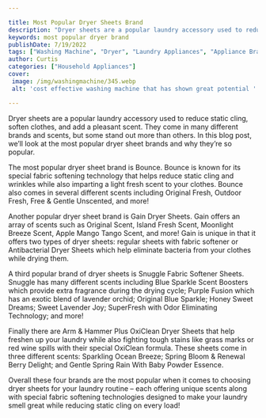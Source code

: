 ```yaml
---

title: Most Popular Dryer Sheets Brand
description: "Dryer sheets are a popular laundry accessory used to reduce static cling, soften clothes, and add a pleasant scent. They come in m...learn more about it now"
keywords: most popular dryer brand
publishDate: 7/19/2022
tags: ["Washing Machine", "Dryer", "Laundry Appliances", "Appliance Brand", "Appliance Guide"]
author: Curtis
categories: ["Household Appliances"]
cover: 
 image: /img/washingmachine/345.webp
 alt: 'cost effective washing machine that has shown great potential '

---
```


Dryer sheets are a popular laundry accessory used to reduce static cling, soften clothes, and add a pleasant scent. They come in many different brands and scents, but some stand out more than others. In this blog post, we’ll look at the most popular dryer sheet brands and why they’re so popular.

The most popular dryer sheet brand is Bounce. Bounce is known for its special fabric softening technology that helps reduce static cling and wrinkles while also imparting a light fresh scent to your clothes. Bounce also comes in several different scents including Original Fresh, Outdoor Fresh, Free & Gentle Unscented, and more!

Another popular dryer sheet brand is Gain Dryer Sheets. Gain offers an array of scents such as Original Scent, Island Fresh Scent, Moonlight Breeze Scent, Apple Mango Tango Scent, and more! Gain is unique in that it offers two types of dryer sheets: regular sheets with fabric softener or Antibacterial Dryer Sheets which help eliminate bacteria from your clothes while drying them. 

A third popular brand of dryer sheets is Snuggle Fabric Softener Sheets. Snuggle has many different scents including Blue Sparkle Scent Boosters which provide extra fragrance during the drying cycle; Purple Fusion which has an exotic blend of lavender orchid; Original Blue Sparkle; Honey Sweet Dreams; Sweet Lavender Joy; SuperFresh with Odor Eliminating Technology; and more! 

Finally there are Arm & Hammer Plus OxiClean Dryer Sheets that help freshen up your laundry while also fighting tough stains like grass marks or red wine spills with their special OxiClean formula. These sheets come in three different scents: Sparkling Ocean Breeze; Spring Bloom & Renewal Berry Delight; and Gentle Spring Rain With Baby Powder Essence. 

Overall these four brands are the most popular when it comes to choosing dryer sheets for your laundry routine – each offering unique scents along with special fabric softening technologies designed to make your laundry smell great while reducing static cling on every load!
